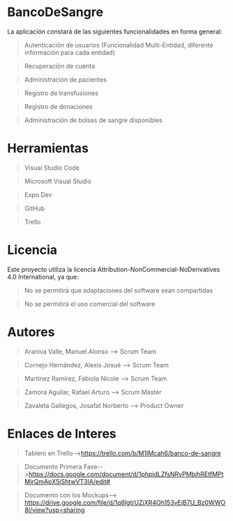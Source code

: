 # BancoDeSangre
La aplicación constará de las siguientes funcionalidades en forma general:

>Autenticación de usuarios (Funcionalidad Multi-Entidad, diferente información para cada entidad)

>Recuperación de cuenta

>Administración de pacientes

>Registro de transfusiones

>Registro de donaciones

>Administración de bolsas de sangre disponibles


# Herramientas
>Visual Studio Code

>Microsoft Visual Studio

>Expo Dev

>GitHub

>Trello

# Licencia
Este proyecto utiliza la licencia Attribution-NonCommercial-NoDerivatives 4.0 International, ya que:

>No se permitirá que adaptaciones del software sean compartidas

>No se permitirá el uso comercial del software


# Autores
>Araniva Valle, Manuel Alonso --> Scrum Team

>Cornejo Hernández, Alexis Josué --> Scrum Team

>Martínez Ramírez, Fabiola Nicole --> Scrum Team

>Zamora Aguilar, Rafael Arturo --> Scrum Máster

>Zavaleta Gallegos, Josafat Norberto --> Product Owner

# Enlaces de Interes 
>Tablero en Trello-->https://trello.com/b/M1IMcah6/banco-de-sangre

>Documento Primera Fase-->https://docs.google.com/document/d/1phpidLZfsNRvPMbihREtfMPtMjrQmApX5jShtwVT3lA/edit#

>Documento con los Mockups--> https://drive.google.com/file/d/1q8lgtrUZjXR4Oh153vEjB7U_Bz0WWO8l/view?usp=sharing
